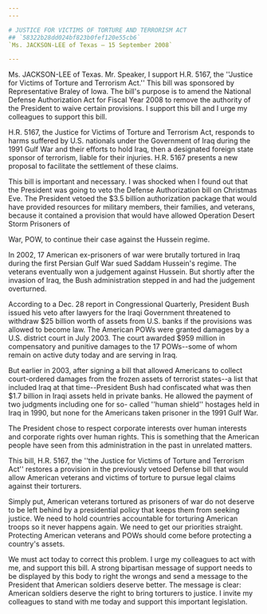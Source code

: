 ```yaml
---
---

# JUSTICE FOR VICTIMS OF TORTURE AND TERRORISM ACT
## `58322b28dd024bf823b0fef120e55cb6`
`Ms. JACKSON-LEE of Texas — 15 September 2008`

---
```



Ms. JACKSON-LEE of Texas. Mr. Speaker, I support H.R. 5167, the 
''Justice for Victims of Torture and Terrorism Act.'' This bill was 
sponsored by Representative Braley of Iowa. The bill's purpose is to 
amend the National Defense Authorization Act for Fiscal Year 2008 to 
remove the authority of the President to waive certain provisions. I 
support this bill and I urge my colleagues to support this bill.

H.R. 5167, the Justice for Victims of Torture and Terrorism Act, 
responds to harms suffered by U.S. nationals under the Government of 
Iraq during the 1991 Gulf War and their efforts to hold Iraq, then a 
designated foreign state sponsor of terrorism, liable for their 
injuries. H.R. 5167 presents a new proposal to facilitate the 
settlement of these claims.

This bill is important and necessary. I was shocked when I found out 
that the President was going to veto the Defense Authorization bill on 
Christmas Eve. The President vetoed the $3.5 billion authorization 
package that would have provided resources for military members, their 
families, and veterans, because it contained a provision that would 
have allowed Operation Desert Storm Prisoners of


War, POW, to continue their case against the Hussein regime.

In 2002, 17 American ex-prisoners of war were brutally tortured in 
Iraq during the first Persian Gulf War sued Saddam Hussein's regime. 
The veterans eventually won a judgement against Hussein. But shortly 
after the invasion of Iraq, the Bush administration stepped in and had 
the judgement overturned.

According to a Dec. 28 report in Congressional Quarterly, President 
Bush issued his veto after lawyers for the Iraqi Government threatened 
to withdraw $25 billion worth of assets from U.S. banks if the 
provisions was allowed to become law. The American POWs were granted 
damages by a U.S. district court in July 2003. The court awarded $959 
million in compensatory and punitive damages to the 17 POWs--some of 
whom remain on active duty today and are serving in Iraq.

But earlier in 2003, after signing a bill that allowed Americans to 
collect court-ordered damages from the frozen assets of terrorist 
states--a list that included Iraq at that time--President Bush had 
confiscated what was then $1.7 billion in Iraqi assets held in private 
banks. He allowed the payment of two judgments including one for so-
called ''human shield'' hostages held in Iraq in 1990, but none for the 
Americans taken prisoner in the 1991 Gulf War.

The President chose to respect corporate interests over human 
interests and corporate rights over human rights. This is something 
that the American people have seen from this administration in the past 
in unrelated matters.

This bill, H.R. 5167, the ''the Justice for Victims of Torture and 
Terrorism Act'' restores a provision in the previously vetoed Defense 
bill that would allow American veterans and victims of torture to 
pursue legal claims against their torturers.

Simply put, American veterans tortured as prisoners of war do not 
deserve to be left behind by a presidential policy that keeps them from 
seeking justice. We need to hold countries accountable for torturing 
American troops so it never happens again. We need to get our 
priorities straight. Protecting American veterans and POWs should come 
before protecting a country's assets.

We must act today to correct this problem. I urge my colleagues to 
act with me, and support this bill. A strong bipartisan message of 
support needs to be displayed by this body to right the wrongs and send 
a message to the President that American soldiers deserve better. The 
message is clear: American soldiers deserve the right to bring 
torturers to justice. I invite my colleagues to stand with me today and 
support this important legislation.